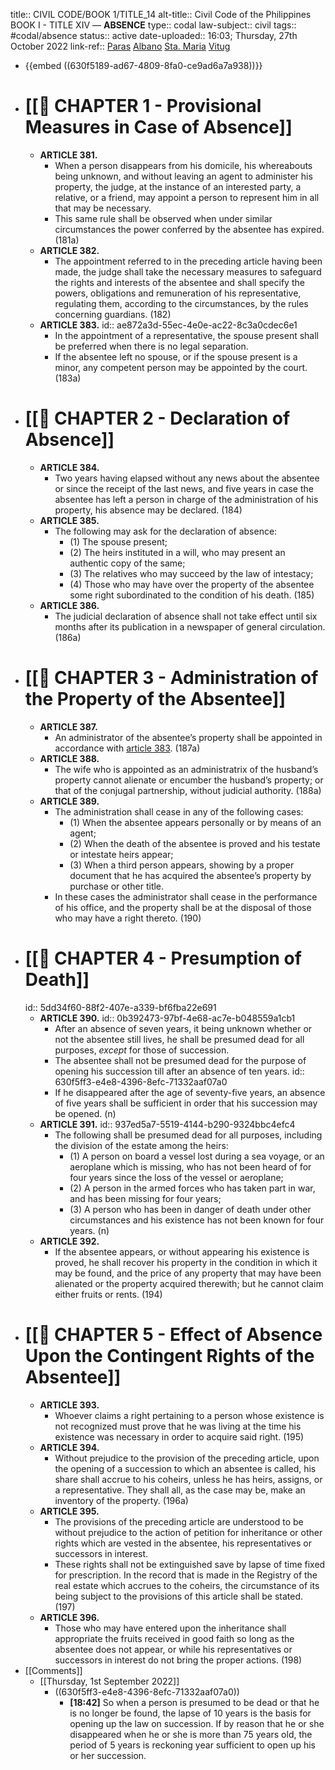 title:: CIVIL CODE/BOOK 1/TITLE_14
alt-title:: Civil Code of the Philippines BOOK I - TITLE XIV —  **ABSENCE**
type:: codal
law-subject:: civil
tags:: #codal/absence
status:: active
date-uploaded:: 16:03; Thursday, 27th October 2022
link-ref:: [Paras](((631d53e4-9da2-4390-949e-7f7ce5d69a17))) [Albano](((631d57ad-e139-4e52-83ca-1d262397d10a))) [Sta. Maria](((631d581f-bb3c-4aff-8a15-5a9e3cbe484b))) [Vitug](((631da5e6-7bd6-4d9d-a01f-203f8b625993)))

- {{embed ((630f5189-ad67-4809-8fa0-ce9ad6a7a938))}}
- # [[🔴 CHAPTER 1 - Provisional Measures in Case of Absence]]
	- **ARTICLE 381.**
		- When a person disappears from his domicile, his whereabouts being unknown, and without leaving an agent to administer his property, the judge, at the instance of an interested party, a relative, or a friend, may appoint a person to represent him in all that may be necessary.
		- This same rule shall be observed when under similar circumstances the power conferred by the absentee has expired. (181a)
	- **ARTICLE 382.**
		- The appointment referred to in the preceding article having been made, the judge shall take the necessary measures to safeguard the rights and interests of the absentee and shall specify the powers, obligations and remuneration of his representative, regulating them, according to the circumstances, by the rules concerning guardians. (182)
	- **ARTICLE 383.**
	  id:: ae872a3d-55ec-4e0e-ac22-8c3a0cdec6e1
		- In the appointment of a representative, the spouse present shall be preferred when there is no legal separation.
		- If the absentee left no spouse, or if the spouse present is a minor, any competent person may be appointed by the court. (183a)
- # [[🔴 CHAPTER 2 - Declaration of Absence]]
	- **ARTICLE 384.**
		- Two years having elapsed without any news about the absentee or since the receipt of the last news, and five years in case the absentee has left a person in charge of the administration of his property, his absence may be declared. (184)
	- **ARTICLE 385.**
		- The following may ask for the declaration of absence:
			- (1) The spouse present;
			- (2) The heirs instituted in a will, who may present an authentic copy of the same;
			- (3) The relatives who may succeed by the law of intestacy;
			- (4) Those who may have over the property of the absentee some right subordinated to the condition of his death. (185)
	- **ARTICLE 386.**
		- The judicial declaration of absence shall not take effect until six months after its publication in a newspaper of general circulation. (186a)
- # [[🔴 CHAPTER 3 - Administration of the Property of the Absentee]]
	- **ARTICLE 387.**
		- An administrator of the absentee’s property shall be appointed in accordance with [article 383](((ae872a3d-55ec-4e0e-ac22-8c3a0cdec6e1))). (187a)
	- **ARTICLE 388.**
		- The wife who is appointed as an administratrix of the husband’s property cannot alienate or encumber the husband’s property; or that of the conjugal partnership, without judicial authority. (188a)
	- **ARTICLE 389.**
		- The administration shall cease in any of the following cases:
			- (1) When the absentee appears personally or by means of an agent;
			- (2) When the death of the absentee is proved and his testate or intestate heirs appear;
			- (3) When a third person appears, showing by a proper document that he has acquired the absentee’s property by purchase or other title.
		- In these cases the administrator shall cease in the performance of his office, and the property shall be at the disposal of those who may have a right thereto. (190)
- # [[🔴 CHAPTER 4 - Presumption of Death]]
  id:: 5dd34f60-88f2-407e-a339-bf6fba22e691
	- **ARTICLE 390.**
	  id:: 0b392473-97bf-4e68-ac7e-b048559a1cb1
		- After an absence of seven years, it being unknown whether or not the absentee still lives, he shall be presumed dead for all purposes, *except* for those of succession.
		- The absentee shall not be presumed dead for the purpose of opening his succession till after an absence of ten years. 
		  id:: 630f5ff3-e4e8-4396-8efc-71332aaf07a0
		- If he disappeared after the age of seventy-five years, an absence of five years shall be sufficient in order that his succession may be opened. (n)
	- **ARTICLE 391.**
	  id:: 937ed5a7-5519-4144-b290-9324bbc4efc4
		- The following shall be presumed dead for all purposes, including the division of the estate among the heirs:
			- (1) A person on board a vessel lost during a sea voyage, or an aeroplane which is missing, who has not been heard of for four years since the loss of the vessel or aeroplane;
			- (2) A person in the armed forces who has taken part in war, and has been missing for four years;
			- (3) A person who has been in danger of death under other circumstances and his existence has not been known for four years. (n)
	- **ARTICLE 392.**
		- If the absentee appears, or without appearing his existence is proved, he shall recover his property in the condition in which it may be found, and the price of any property that may have been alienated or the property acquired therewith; but he cannot claim either fruits or rents. (194)
- # [[🔴 CHAPTER 5 - Effect of Absence Upon the Contingent Rights of the Absentee]]
	- **ARTICLE 393.**
		- Whoever claims a right pertaining to a person whose existence is not recognized must prove that he was living at the time his existence was necessary in order to acquire said right. (195)
	- **ARTICLE 394.**
		- Without prejudice to the provision of the preceding article, upon the opening of a succession to which an absentee is called, his share shall accrue to his coheirs, unless he has heirs, assigns, or a representative. They shall all, as the case may be, make an inventory of the property. (196a)
	- **ARTICLE 395.**
		- The provisions of the preceding article are understood to be without prejudice to the action of petition for inheritance or other rights which are vested in the absentee, his representatives or successors in interest.
		- These rights shall not be extinguished save by lapse of time fixed for prescription. In the record that is made in the Registry of the real estate which accrues to the coheirs, the circumstance of its being subject to the provisions of this article shall be stated. (197)
	- **ARTICLE 396.**
		- Those who may have entered upon the inheritance shall appropriate the fruits received in good faith so long as the absentee does not appear, or while his representatives or successors in interest do not bring the proper actions. (198)
- [[Comments]]
	- [[Thursday, 1st September 2022]]
		- ((630f5ff3-e4e8-4396-8efc-71332aaf07a0))
			- **[18:42]** So when a person is presumed to be dead or that he is no longer be found, the lapse of 10 years is the basis for opening up the law on succession. If by reason that he or she disappeared when he or she is more than 75 years old, the period of 5 years is reckoning year sufficient to open up his or her succession.